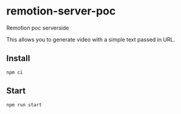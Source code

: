 # remotion-server-poc
Remotion poc serverside

This allows you to generate video with a simple text passed in URL.

## Install

`npm ci`

## Start

`npm run start`
